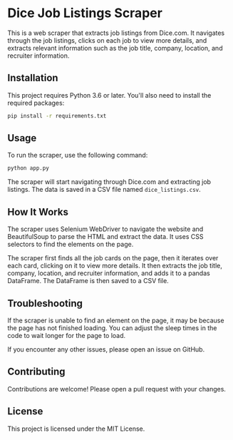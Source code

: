 
# Dice Job Listings Scraper

This is a web scraper that extracts job listings from Dice.com. It navigates through the job listings, clicks on each job to view more details, and extracts relevant information such as the job title, company, location, and recruiter information.

## Installation

This project requires Python 3.6 or later. You'll also need to install the required packages:

```bash
pip install -r requirements.txt
```

## Usage

To run the scraper, use the following command:

```bash
python app.py
```

The scraper will start navigating through Dice.com and extracting job listings. The data is saved in a CSV file named `dice_listings.csv`.

## How It Works

The scraper uses Selenium WebDriver to navigate the website and BeautifulSoup to parse the HTML and extract the data. It uses CSS selectors to find the elements on the page.

The scraper first finds all the job cards on the page, then it iterates over each card, clicking on it to view more details. It then extracts the job title, company, location, and recruiter information, and adds it to a pandas DataFrame. The DataFrame is then saved to a CSV file.

## Troubleshooting

If the scraper is unable to find an element on the page, it may be because the page has not finished loading. You can adjust the sleep times in the code to wait longer for the page to load.

If you encounter any other issues, please open an issue on GitHub.

## Contributing

Contributions are welcome! Please open a pull request with your changes.

## License

This project is licensed under the MIT License.
